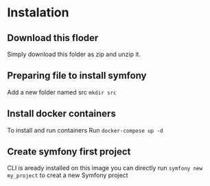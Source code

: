 
# Instalation

## Download this floder 
Simply download this folder as zip and unzip it.

## Preparing file to install symfony
Add a new folder named src `mkdir src`

## Install docker containers
To install and run containers
Run `docker-compose up -d`

## Create symfony first project
CLI is aready installed on this image
you can directly run
`symfony new my_project` to creat a new Symfony project